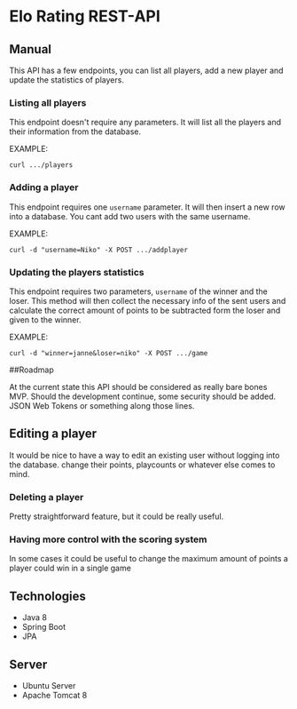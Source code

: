 # Elo Rating REST-API

## Manual

This API has a few endpoints, you can list all players, add a new player and update the statistics of players.

### Listing all players

This endpoint doesn't require any parameters. It will list all the players and their information from the database.

EXAMPLE:

```curl .../players```

### Adding a player

This endpoint requires one ```username``` parameter. It will then insert a new row into a database. You cant add two users with the same username.

EXAMPLE:

```curl -d "username=Niko" -X POST .../addplayer```

### Updating the players statistics

This endpoint requires two parameters, ```username``` of the winner and the loser. This method will then collect the necessary info of the sent users and calculate the correct amount of points to be subtracted form the loser and given to the winner.

EXAMPLE:

```curl -d "winner=janne&loser=niko" -X POST .../game``` 

##Roadmap

At the current state this API should be considered as really bare bones MVP. Should the development continue, some security should be added. JSON Web Tokens or something along those lines.

## Editing a player

It would be nice to have a way to edit an existing user without logging into the database. change their points, playcounts or whatever else comes to mind.

### Deleting a player

Pretty straightforward feature, but it could be really useful.

### Having more control with the scoring system

In some cases it could be useful to change the maximum amount of points a player could win in a single game


## Technologies

* Java 8
* Spring Boot
* JPA

## Server

* Ubuntu Server
* Apache Tomcat 8
